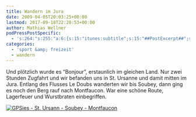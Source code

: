 ```yaml
---
title: Wandern im Jura
date: 2009-04-05T20:03:25+00:00
lastmod: 2017-09-18T22:28:53+00:00
author: Mathias Wellner
podPressPostSpecific:
  - 's:264:"s:255:"a:6:{s:15:"itunes:subtitle";s:15:"##PostExcerpt##";s:14:"itunes:summary";s:15:"##PostExcerpt##";s:15:"itunes:keywords";s:17:"##WordPressCats##";s:13:"itunes:author";s:10:"##Global##";s:15:"itunes:explicit";s:7:"Default";s:12:"itunes:block";s:7:"Default";}";";'
categories:
  - 'sport &amp; freizeit'
  - wandern
---
```

Und plötzlich wurde es &#8220;Bonjour&#8221;, erstaunlich im gleichen Land. Nur zwei Stunden Zugfahrt und wir befanden uns in St. Ursanne und damit mitten im Jura. Entlang des Flusses Le Doubs wanderten wir bis Soubey, dann ging es noch den Berg rauf nach Montfaucon. War eine schöne Route, Lagerfeuer und Wurstbraten einbegriffen.

[<img src="http://gpsies.com/images/linkus.png" border="0" alt="GPSies - St. Ursann - Soubey - Montfaucon" />](http://gpsies.com/map.do?fileId=imomctajdzusrdxg "GPSies - St. Ursann - Soubey - Montfaucon")